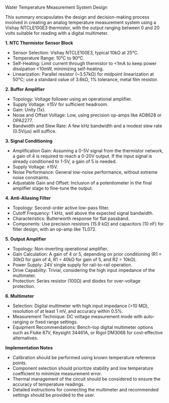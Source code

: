 Water Temperature Measurement System Design

This summary encapsulates the design and decision-making process involved in creating an analog temperature measurement system using a Vishay NTCLE100E3 thermistor, with the output ranging between 0 and 20 volts suitable for reading with a digital multimeter.

**1. NTC Thermistor Sensor Block**
- Sensor Selection: Vishay NTCLE100E3, typical 10kΩ at 25°C.
- Temperature Range: 10°C to 90°C.
- Self-Heating: Limit current through thermistor to <1mA to keep power dissipation <10mW, minimizing self-heating.
- Linearization: Parallel resistor (~3.57kΩ) for midpoint linearization at 50°C; use a standard value of 3.6kΩ, 1% tolerance, metal film resistor.

**2. Buffer Amplifier**
- Topology: Voltage follower using an operational amplifier.
- Supply Voltage: ±15V for sufficient headroom.
- Gain: Unity (1x).
- Noise and Offset Voltage: Low, using precision op-amps like AD8628 or OPA2277.
- Bandwidth and Slew Rate: A few kHz bandwidth and a modest slew rate (0.5V/µs) will suffice.

**3. Signal Conditioning**
- Amplification Gain: Assuming a 0-5V signal from the thermistor network, a gain of 4 is required to reach a 0-20V output. If the input signal is already conditioned to 1-5V, a gain of 5 is needed.
- Supply Voltage: ±15V.
- Noise Performance: General low-noise performance, without extreme noise constraints.
- Adjustable Gain and Offset: Inclusion of a potentiometer in the final amplifier stage to fine-tune the output.

**4. Anti-Aliasing Filter**
- Topology: Second-order active low-pass filter.
- Cutoff Frequency: 1 kHz, well above the expected signal bandwidth.
- Characteristics: Butterworth response for flat passband.
- Components: Use precision resistors (15.9 kΩ) and capacitors (10 nF) for filter design, with an op-amp like TL072.

**5. Output Amplifier**
- Topology: Non-inverting operational amplifier.
- Gain Calculation: A gain of 4 or 5, depending on prior conditioning (R1 = 30kΩ for gain of 4, R1 = 40kΩ for gain of 5, and R2 = 10kΩ).
- Power Supply: 24V single supply for rail-to-rail operation.
- Drive Capability: Trivial, considering the high input impedance of the multimeter.
- Protection: Series resistor (100Ω) and diodes for over-voltage protection.

**6. Multimeter**
- Selection: Digital multimeter with high input impedance (>10 MΩ), resolution of at least 1 mV, and accuracy within 0.5%.
- Measurement Technique: DC voltage measurement mode with auto-ranging or fixed range settings.
- Equipment Recommendations: Bench-top digital multimeter options such as Fluke 87V, Keysight 34461A, or Rigol DM3068 for cost-effective alternatives.

**Implementation Notes**
- Calibration should be performed using known temperature reference points.
- Component selection should prioritize stability and low temperature coefficient to minimize measurement error.
- Thermal management of the circuit should be considered to ensure the accuracy of temperature readings.
- Detailed instructions for connecting the multimeter and recommended settings should be provided to the user.